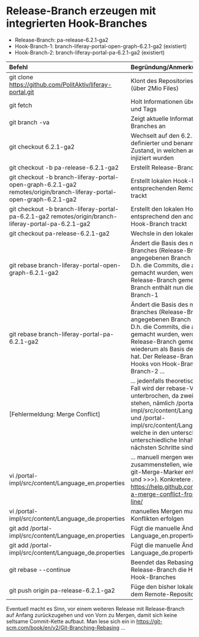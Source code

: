 # Release-Branch erzeugen mit integrierten Hook-Branches
* Release-Branch: pa-release-6.2.1-ga2
* Hook-Branch-1: branch-liferay-portal-open-graph-6.2.1-ga2 (existiert)
* Hook-Branch-2: branch-liferay-portal-pa-6.2.1-ga2 (existiert)

| Befehl   |      Begründung/Anmerkungen      | 
|:----------|:-------------|
| git clone https://github.com/PolitAktiv/liferay-portal.git | Klont des Repositories; dauert sehr lange (über 2Mio Files)  | 
| git fetch |    Holt Informationen über Remote Branches und Tags   |  
| git branch -va | Zeigt aktuelle Informationen über Branches an |
|git checkout 6.2.1-ga2|Wechselt auf den 6.2.1-ga2 Tag; konkret definierter und benannter Repository-Zustand, in welchen auch die Hooks injiziert wurden|
|git checkout -b pa-release-6.2.1-ga2|Erstellt Release-Branch lokal|
|git checkout -b branch-liferay-portal-open-graph-6.2.1-ga2 remotes/origin/branch-liferay-portal-open-graph-6.2.1-ga2| Erstellt lokalen Hook-Branch-1, der den entsprechenden Remote-Hook-Branch trackt|
|git checkout -b branch-liferay-portal-pa-6.2.1-ga2 remotes/origin/branch-liferay-portal-pa-6.2.1-ga2|Erstellt den  lokalen Hook-Branch-2, der entsprechend den anderen Remote-Hook-Branch trackt|
|git checkout pa-release-6.2.1-ga2|Wechsle in den lokalen Release-Branch|
|git rebase branch-liferay-portal-open-graph-6.2.1-ga2|Ändert die Basis des momentanen Branches (Release-Branch) auf den angegebenen Branch (Hook-Branch-1). D.h. die Commits, die auf Hook-Branch-1 gemacht wurden, werden mit dem Release-Branch gemerged. Der Release-Branch enthält nun die Hooks von Hook-Branch-1|
|git rebase branch-liferay-portal-pa-6.2.1-ga2|Ändert die Basis des momentanen Branches (Release-Branch) auf den angegebenen Branch (Hook-Branch-2). D.h. die Commits, die auf Hook-Branch-2 gemacht wurden, werden mit dem Release-Branch gemerged, welcher wiederum als Basis den Hook-Branch-1 hat. Der Release-Branch enthält nun die Hooks von Hook-Branch-1 und Hook-Branch-2 ... |
| [Fehlermeldung: Merge Conflict] | ... jedenfalls theoretisch. Im vorliegende Fall wird der rebase-Vorgang unterbrochen, da zwei Files im Konflikt stehen, nämlich /portal-impl/src/content/Language_en.properties und /portal-impl/src/content/Language_de.properties, welche in den unterschiedlichen Hooks unterschiedliche Inhalte aufweisen, die nächsten Schritte sind ... |
|vi /portal-impl/src/content/Language_en.properties|... manuell mergen werden. D.h. File so zusammenstellen, wie gewünscht und die git-Merge-Marker entfernen (<<<, === und >>>). Konkretere Anleitung: https://help.github.com/articles/resolving-a-merge-conflict-from-the-command-line/|
|vi /portal-impl/src/content/Language_de.properties|manuelles Mergen muss bei allen Konflikten erfolgen|
|git add /portal-impl/src/content/Language_en.properties|Fügt die manuelle Änderung der Language_en.properties dem Index hinzu|
|git add /portal-impl/src/content/Language_de.properties|Fügt die manuelle Änderung der Language_de.properties dem Index hinzu|
|git rebase --continue|Beendet das Rebasing, jetzt enthält der Release-Branch die Hooks von beiden Hook-Branches|
|git push origin pa-release-6.2.1-ga2|Füge den bisher lokalen Release-Branch dem Remote-Repository hinzu|


Eventuell macht es Sinn, vor einem weiteren Release mit Release-Branch auf Anfang zurückzugehen und von Vorn zu Mergen, damit sich keine seltsame Commit-Kette aufbaut. Man lese sich ein in https://git-scm.com/book/en/v2/Git-Branching-Rebasing ... 

